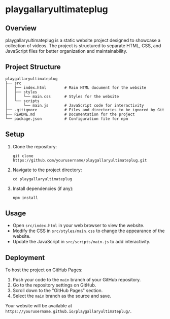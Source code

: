 # playgallaryultimateplug

## Overview
playgallaryultimateplug is a static website project designed to showcase a collection of videos. The project is structured to separate HTML, CSS, and JavaScript files for better organization and maintainability.

## Project Structure
```
playgallaryultimateplug
├── src
│   ├── index.html        # Main HTML document for the website
│   ├── styles
│   │   └── main.css      # Styles for the website
│   └── scripts
│       └── main.js       # JavaScript code for interactivity
├── .gitignore            # Files and directories to be ignored by Git
├── README.md             # Documentation for the project
└── package.json          # Configuration file for npm
```

## Setup
1. Clone the repository:
   ```
   git clone https://github.com/yourusername/playgallaryultimateplug.git
   ```
2. Navigate to the project directory:
   ```
   cd playgallaryultimateplug
   ```
3. Install dependencies (if any):
   ```
   npm install
   ```

## Usage
- Open `src/index.html` in your web browser to view the website.
- Modify the CSS in `src/styles/main.css` to change the appearance of the website.
- Update the JavaScript in `src/scripts/main.js` to add interactivity.

## Deployment
To host the project on GitHub Pages:
1. Push your code to the `main` branch of your GitHub repository.
2. Go to the repository settings on GitHub.
3. Scroll down to the "GitHub Pages" section.
4. Select the `main` branch as the source and save.

Your website will be available at `https://yourusername.github.io/playgallaryultimateplug/`.